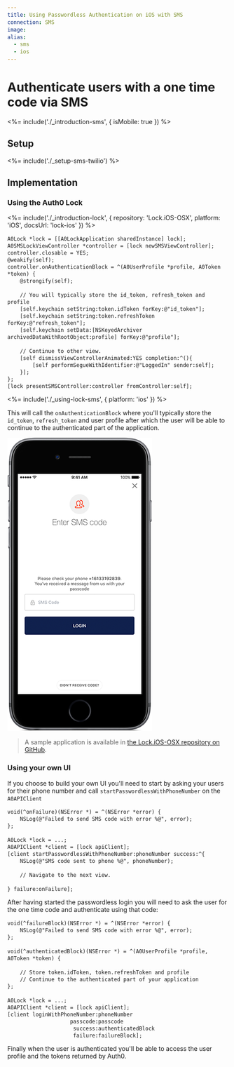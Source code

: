 ```yaml
---
title: Using Passwordless Authentication on iOS with SMS
connection: SMS
image:
alias:
  - sms
  - ios
---
```


# Authenticate users with a one time code via SMS

<%= include('./_introduction-sms', { isMobile: true }) %>

## Setup

<%= include('./_setup-sms-twilio') %>

## Implementation

### Using the Auth0 Lock

<%= include('./_introduction-lock', { repository: 'Lock.iOS-OSX', platform: 'iOS', docsUrl: 'lock-ios' }) %>

```
A0Lock *lock = [[A0LockApplication sharedInstance] lock];
A0SMSLockViewController *controller = [lock newSMSViewController];
controller.closable = YES;
@weakify(self);
controller.onAuthenticationBlock = ^(A0UserProfile *profile, A0Token *token) {
    @strongify(self);

    // You will typically store the id_token, refresh_token and profile
    [self.keychain setString:token.idToken forKey:@"id_token"];
    [self.keychain setString:token.refreshToken forKey:@"refresh_token"];
    [self.keychain setData:[NSKeyedArchiver archivedDataWithRootObject:profile] forKey:@"profile"];

    // Continue to other view.
    [self dismissViewControllerAnimated:YES completion:^(){
        [self performSegueWithIdentifier:@"LoggedIn" sender:self];
    }];
};
[lock presentSMSController:controller fromController:self];
```

<%= include('./_using-lock-sms', { platform: 'ios' }) %>

This will call the `onAuthenticationBlock` where you'll typically store the `id_token`, `refresh_token` and user profile after which the user will be able to continue to the authenticated part of the application.

![](/media/articles/connections/passwordless/passwordless-sms-enter-code-ios.png)

> A sample application is available in [the Lock.iOS-OSX repository on GitHub](https://github.com/auth0/Lock.iOS-OSX/blob/master/Lock/Lock/A0HomeViewController.m).

### Using your own UI

If you choose to build your own UI you'll need to start by asking your users for their phone number and call `startPasswordlessWithPhoneNumber` on the `A0APIClient`


```
void(^onFailure)(NSError *) = ^(NSError *error) {
    NSLog(@"Failed to send SMS code with error %@", error);
};

A0Lock *lock = ...;
A0APIClient *client = [lock apiClient];
[client startPasswordlessWithPhoneNumber:phoneNumber success:^{
    NSLog(@"SMS code sent to phone %@", phoneNumber);
    
    // Navigate to the next view.

} failure:onFailure];
```

After having started the passwordless login you will need to ask the user for the one time code and authenticate using that code:

```
void(^failureBlock)(NSError *) = ^(NSError *error) {
    NSLog(@"Failed to send SMS code with error %@", error);
};

void(^authenticatedBlock)(NSError *) = ^(A0UserProfile *profile, A0Token *token) {

    // Store token.idToken, token.refreshToken and profile
    // Continue to the authenticated part of your application
};

A0Lock *lock = ...;
A0APIClient *client = [lock apiClient];
[client loginWithPhoneNumber:phoneNumber
                    passcode:passcode
                     success:authenticatedBlock
                     failure:failureBlock];
```

Finally when the user is authenticated you'll be able to access the user profile and the tokens returned by Auth0.